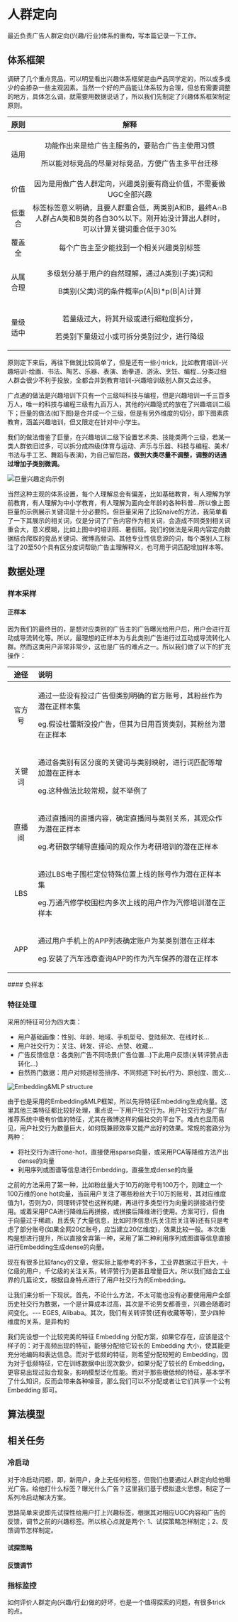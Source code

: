 # 人群定向

最近负责广告人群定向\(兴趣/行业\)体系的重构，写本篇记录一下工作。

## 体系框架

调研了几个重点竞品，可以明显看出兴趣体系框架是由产品同学定的，所以或多或少的会掺杂一些主观因素。当然一个好的产品能让体系较为合理，但总有需要调整的地方，具体怎么调，就需要用数据说话了，所以我们先制定了兴趣体系框架制定原则。

<table>
  <thead>
    <tr>
      <th style="text-align:center">&#x539F;&#x5219;</th>
      <th style="text-align:center">&#x89E3;&#x91CA;</th>
    </tr>
  </thead>
  <tbody>
    <tr>
      <td style="text-align:center">&#x9002;&#x7528;</td>
      <td style="text-align:center">
        <p>&#x529F;&#x80FD;&#x4F5C;&#x51FA;&#x6765;&#x662F;&#x7ED9;&#x5E7F;&#x544A;&#x4E3B;&#x670D;&#x52A1;&#x7684;&#xFF0C;&#x8981;&#x8D34;&#x5408;&#x5E7F;&#x544A;&#x4E3B;&#x4F7F;&#x7528;&#x4E60;&#x60EF;</p>
        <p>&#x6240;&#x4EE5;&#x80FD;&#x5BF9;&#x6807;&#x7ADE;&#x54C1;&#x7684;&#x5C3D;&#x91CF;&#x5BF9;&#x6807;&#x7ADE;&#x54C1;&#xFF0C;&#x65B9;&#x4FBF;&#x5E7F;&#x544A;&#x4E3B;&#x591A;&#x5E73;&#x53F0;&#x8FC1;&#x79FB;</p>
      </td>
    </tr>
    <tr>
      <td style="text-align:center">&#x4EF7;&#x503C;</td>
      <td style="text-align:center">&#x56E0;&#x4E3A;&#x662F;&#x7528;&#x505A;&#x5E7F;&#x544A;&#x4EBA;&#x7FA4;&#x5B9A;&#x5411;&#xFF0C;&#x5174;&#x8DA3;&#x7C7B;&#x522B;&#x8981;&#x6709;&#x5546;&#x4E1A;&#x4EF7;&#x503C;&#xFF0C;&#x4E0D;&#x9700;&#x8981;&#x505A;UGC&#x5168;&#x90E8;&#x5174;&#x8DA3;</td>
    </tr>
    <tr>
      <td style="text-align:center">&#x4F4E;&#x91CD;&#x5408;</td>
      <td style="text-align:center">&#x6807;&#x7B7E;&#x6807;&#x7B7E;&#x610F;&#x4E49;&#x660E;&#x786E;&#xFF0C;&#x4E14;&#x8981;&#x4EBA;&#x7FA4;&#x91CD;&#x5408;&#x4F4E;&#xFF0C;&#x4E24;&#x7C7B;&#x522B;A&#x548C;B&#xFF0C;&#x6700;&#x7EC8;A&#x2229;B&#x4EBA;&#x7FA4;&#x5360;A&#x7C7B;&#x548C;B&#x7C7B;&#x7684;&#x5404;&#x81EA;30%&#x4EE5;&#x4E0B;&#x3002;&#x521A;&#x5F00;&#x59CB;&#x6CA1;&#x8BA1;&#x7B97;&#x51FA;&#x4EBA;&#x7FA4;&#x65F6;&#xFF0C;&#x53EF;&#x4EE5;&#x8BA1;&#x7B97;&#x5173;&#x952E;&#x8BCD;&#x91CD;&#x5408;&#x4F4E;&#x4E8E;30%</td>
    </tr>
    <tr>
      <td style="text-align:center">&#x8986;&#x76D6;&#x5168;</td>
      <td style="text-align:center">&#x6BCF;&#x4E2A;&#x5E7F;&#x544A;&#x4E3B;&#x81F3;&#x5C11;&#x80FD;&#x627E;&#x5230;&#x4E00;&#x4E2A;&#x76F8;&#x5173;&#x5174;&#x8DA3;&#x7C7B;&#x522B;&#x6807;&#x7B7E;</td>
    </tr>
    <tr>
      <td style="text-align:center">&#x4ECE;&#x5C5E;&#x5408;&#x7406;</td>
      <td style="text-align:center">
        <p>&#x591A;&#x7EA7;&#x5212;&#x5206;&#x57FA;&#x4E8E;&#x7528;&#x6237;&#x7684;&#x81EA;&#x7136;&#x7406;&#x89E3;&#xFF0C;&#x901A;&#x8FC7;A&#x7C7B;&#x522B;(&#x5B50;&#x7C7B;)&#x8BCD;&#x548C;</p>
        <p>B&#x7C7B;&#x522B;(&#x7236;&#x7C7B;)&#x8BCD;&#x7684;&#x6761;&#x4EF6;&#x6982;&#x7387;p(A|B)*p(B|A)&#x8BA1;&#x7B97;</p>
      </td>
    </tr>
    <tr>
      <td style="text-align:center">&#x91CF;&#x7EA7;&#x9002;&#x4E2D;</td>
      <td style="text-align:center">
        <p>&#x82E5;&#x91CF;&#x7EA7;&#x8FC7;&#x5927;&#xFF0C;&#x5C06;&#x5176;&#x5347;&#x7EA7;&#x6216;&#x8FDB;&#x884C;&#x7EC6;&#x7C92;&#x5EA6;&#x62C6;&#x5206;&#xFF0C;</p>
        <p>&#x82E5;&#x7C7B;&#x522B;&#x4E0B;&#x91CF;&#x7EA7;&#x8FC7;&#x5C0F;&#x6216;&#x53EF;&#x62C6;&#x5206;&#x7C7B;&#x522B;&#x8FC7;&#x5C11;&#xFF0C;&#x8FDB;&#x884C;&#x964D;&#x7EA7;</p>
      </td>
    </tr>
  </tbody>
</table>原则定下来后，再往下做就比较简单了，但是还有一些小trick，比如教育培训-兴趣培训-绘画、书法、陶艺、乐器、表演、跆拳道、游泳、烹饪、编程...分类过细人群会很少不利于投放，全都合并到教育培训-兴趣培训级别人群又会过多。

广点通的做法是兴趣培训下只有一个三级叫科技与编程，但是兴趣培训一千三百多万人，唯一的科技与编程三级有九百万人，其他的兴趣隐式的放在了兴趣培训二级下；巨量的做法\(如下图\)是合并成一个三级，但是有另外维度的切分，即下图素质教育，涵盖兴趣培训，但又限定在针对中小学生。

我们的做法借鉴了巨量，在兴趣培训二级下设置艺术类、技能类两个三级，若某一类人群依旧过多，可以拆分成四级\(体育与运动、声乐与乐器、科技与编程、美术/书法与手工艺、舞蹈与表演\)，为自己留后路，**做到大类尽量不调整，调整的话通过增加子类别微调。**

![&#x5DE8;&#x91CF;&#x5174;&#x8DA3;&#x5B9A;&#x5411;&#x793A;&#x4F8B;](../../../.gitbook/assets/ju-liang-xing-qu-ding-xiang.png)

当然这种主观的体系设置，每个人理解总会有偏差，比如基础教育，有人理解为学前教育，有人理解为中小学教育，有人理解为面向全年龄的各种科普...所以像上图巨量的示例展示关键词是十分必要的。但巨量采用了比较naive的方法，我简单看了一下其展示的相关词，仅是分词了广告内容作为相关词，会造成不同类别相关词重合大，意义模糊，比如上图中的培训班、暑假班。我们的做法是采用内容定向数据结合爬取的竞品关键词、微博高频词、其他专业性信息源的词，每个类别人工标注了20至50个具有区分度词帮助广告主理解释义，也可用于词匹配增加样本等。

## 数据处理

### 样本采样

#### 正样本

因为我们的最终目的，是想对应类别的广告主的广告曝光给用户后，用户会进行互动或导流转化等。所以，最理想的正样本为与此类别广告进行过互动或导流转化人群。然而这类用户非常非常少，这也是广告的难点之一。所以我们做了以下的扩充操作：

<table>
  <thead>
    <tr>
      <th style="text-align:center">&#x9014;&#x5F84;</th>
      <th style="text-align:left">&#x8BF4;&#x660E;</th>
    </tr>
  </thead>
  <tbody>
    <tr>
      <td style="text-align:center">&#x5B98;&#x65B9;&#x53F7;</td>
      <td style="text-align:left">
        <p>&#x901A;&#x8FC7;&#x4E00;&#x4E9B;&#x6CA1;&#x6709;&#x6295;&#x8FC7;&#x5E7F;&#x544A;&#x4F46;&#x7C7B;&#x522B;&#x660E;&#x786E;&#x7684;&#x5B98;&#x65B9;&#x8D26;&#x53F7;&#xFF0C;&#x5176;&#x7C89;&#x4E1D;&#x4F5C;&#x4E3A;&#x6F5C;&#x5728;&#x6B63;&#x6837;&#x672C;&#x96C6;</p>
        <p>eg.&#x5047;&#x8BBE;&#x675C;&#x857E;&#x65AF;&#x6CA1;&#x6295;&#x5E7F;&#x544A;&#xFF0C;&#x4F46;&#x5176;&#x4E3A;&#x65E5;&#x7528;&#x767E;&#x8D27;&#x7C7B;&#x522B;&#xFF0C;&#x5176;&#x7C89;&#x4E1D;&#x4E3A;&#x6F5C;&#x5728;&#x6B63;&#x6837;&#x672C;</p>
      </td>
    </tr>
    <tr>
      <td style="text-align:center">&#x5173;&#x952E;&#x8BCD;</td>
      <td style="text-align:left">
        <p>&#x901A;&#x8FC7;&#x5404;&#x7C7B;&#x522B;&#x6709;&#x533A;&#x5206;&#x5EA6;&#x7684;&#x5173;&#x952E;&#x8BCD;&#x4E0E;&#x7C7B;&#x522B;&#x6620;&#x5C04;&#xFF0C;&#x8FDB;&#x884C;&#x8BCD;&#x5339;&#x914D;&#x7B49;&#x589E;&#x52A0;&#x6F5C;&#x5728;&#x6B63;&#x6837;&#x672C;</p>
        <p>eg.&#x8FD9;&#x79CD;&#x505A;&#x6CD5;&#x6BD4;&#x8F83;&#x5E38;&#x89C4;&#xFF0C;&#x5C31;&#x4E0D;&#x4E3E;&#x4F8B;&#x4E86;</p>
      </td>
    </tr>
    <tr>
      <td style="text-align:center">&#x76F4;&#x64AD;&#x95F4;</td>
      <td style="text-align:left">
        <p>&#x901A;&#x8FC7;&#x76F4;&#x64AD;&#x95F4;&#x7684;&#x76F4;&#x64AD;&#x5185;&#x5BB9;&#xFF0C;&#x786E;&#x5B9A;&#x76F4;&#x64AD;&#x95F4;&#x4E0E;&#x7C7B;&#x522B;&#x5173;&#x7CFB;&#xFF0C;&#x5176;&#x89C2;&#x4F17;&#x4F5C;&#x4E3A;&#x6F5C;&#x5728;&#x6B63;&#x6837;&#x672C;</p>
        <p>eg.&#x8003;&#x7814;&#x6570;&#x5B66;&#x8F85;&#x5BFC;&#x76F4;&#x64AD;&#x95F4;&#x7684;&#x89C2;&#x4F17;&#x4F5C;&#x4E3A;&#x8003;&#x7814;&#x57F9;&#x8BAD;&#x7684;&#x6F5C;&#x5728;&#x6B63;&#x6837;&#x672C;</p>
      </td>
    </tr>
    <tr>
      <td style="text-align:center">LBS</td>
      <td style="text-align:left">
        <p>&#x901A;&#x8FC7;LBS&#x7535;&#x5B50;&#x56F4;&#x680F;&#x5B9A;&#x4F4D;&#x7279;&#x6B8A;&#x4F4D;&#x7F6E;&#x4E0A;&#x7EBF;&#x7684;&#x8D26;&#x53F7;&#x4F5C;&#x4E3A;&#x6F5C;&#x5728;&#x6B63;&#x6837;&#x672C;&#x96C6;</p>
        <p>eg.&#x4E07;&#x901A;&#x6C7D;&#x4FEE;&#x5B66;&#x6821;&#x56F4;&#x680F;&#x5185;&#x591A;&#x6B21;&#x4E0A;&#x7EBF;&#x7684;&#x7528;&#x6237;&#x4F5C;&#x4E3A;&#x6C7D;&#x4FEE;&#x57F9;&#x8BAD;&#x6F5C;&#x5728;&#x6B63;&#x6837;&#x672C;</p>
      </td>
    </tr>
    <tr>
      <td style="text-align:center">APP</td>
      <td style="text-align:left">
        <p>&#x901A;&#x8FC7;&#x7528;&#x6237;&#x624B;&#x673A;&#x4E0A;&#x7684;APP&#x5217;&#x8868;&#x786E;&#x5B9A;&#x8D26;&#x6237;&#x4E3A;&#x67D0;&#x7C7B;&#x522B;&#x6F5C;&#x5728;&#x6B63;&#x6837;&#x672C;</p>
        <p>eg.&#x5B89;&#x88C5;&#x4E86;&#x6C7D;&#x8F66;&#x8FDD;&#x7AE0;&#x67E5;&#x8BE2;APP&#x7684;&#x4F5C;&#x4E3A;&#x6C7D;&#x8F66;&#x4FDD;&#x517B;&#x7684;&#x6F5C;&#x5728;&#x6B63;&#x6837;&#x672C;</p>
      </td>
    </tr>
  </tbody>
</table>#### 负样本



### 特征处理

采用的特征可分为四大类：

* 用户基础画像：性别、年龄、地域、手机型号、登陆频次、在线时长...
* 用户社交行为：关注、转发、评论、点赞、收藏...
* 广告反馈信息：各类别广告不同场景\(广告位置...\)下此用户反馈\(关转评赞点击转化...\)
* 自然热门数据：用户对频道标签排序、不同频道下时长/行为、原创度、图文...

![Embedding&amp;MLP structure](../../../.gitbook/assets/embedding-and-mlp.png)

由于也是采用的Embedding&MLP框架，所以先将特征Embedding生成向量。这里其他三类特征都比较好处理，重点说一下用户社交行为。用户社交行为是广告/推荐系统中极有价值的特征，尤其在微博这样的偏社交的平台下。难点也显而易见，用户社交行为数量巨大，如何既兼顾效率又能产出好的效果。常规的套路分为两种：

* 将社交行为进行one-hot，直接使用sparse向量，或采用PCA等降维方法产出dense的向量
* 利用序列或图谱等信息进行Embedding，直接生成dense的向量

之前的方法采用了第一种，比如粉丝量大于10万的账号有100万个，则建立一个100万维的one hot向量，当前用户关注了哪些粉丝大于10万的账号，其对应维度值为1，否则为0，同理转评赞也这样构建，再进行多类型行为向量的拼接进行使用。或着采用PCA进行降维后再拼接，或拼接后降维进行使用。方案可行，但由于向量过于稀疏，且丢失了大量信息，比如时序信息\(先关注后关注等\)还有只是考虑了部分账号\(如果全网20亿账号，应当建立20亿维度\)，效果比较一般。本次重构是想进行提升，所以直接舍弃第一种，采用了第二种利用序列或图谱等信息直接进行Embedding生成dense的向量。

现在有很多比较fancy的文章，但实际上能参考的不多，工业界数据过于巨大，十亿级的用户，千亿级的关注关系，转评赞行为更甚且增量巨大。所以我们结合工业界的几篇论文，根据自身特点进行了用户社交行为的Embedding。

让我们来分析一下现状。首先，不论什么方法，不太可能也没有必要使用用户全部历史社交行为数据，一个是计算成本过高，其次是不论男女都善变，兴趣会随着时间变化。--- EGES, Alibaba。其次，我们有关转评赞\(还有收藏等等\)，至少四种维度的关系，是异构的



我们先设想一个比较完美的特征 Embedding 分配方案，如果它存在，应该是这个样子的：对于高频出现的特征，能够分配给它较长的 Embedding 大小，使其能更充分地编码和表达信息。而对于低频的特征，则希望分配较短的 Embedding，因为对于低频特征，它在训练数据中出现次数少，如果分配了较长的 Embedding，更容易出现过拟合现象，影响模型泛化性能。而对于那些极低频的特征，基本学不了什么知识，反而会带来各种噪音，那么我们可以不分配或者让它们共享一个公有 Embedding 即可。

## 算法模型



## 相关任务

### 冷启动

对于冷启动问题，即，新用户，身上无任何标签，但我们也要通过人群定向给他曝光广告。给他打什么标签？曝光什么广告？这里我们基于模拟退火思想，制定了一系列冷启动解决方案。

思路简单来说即先试探性给用户打上兴趣标签，根据其对相应UGC内容和广告的反馈，调节之前的兴趣标签。所以核心点就是两个: 1、试探策略怎样制定；2、反馈调节怎样制定。

#### 试探策略

#### 反馈调节

### 指标监控

如何评价人群定向\(兴趣/行业\)做的好坏，也是一个值得探索的问题，有很多trick的点。



